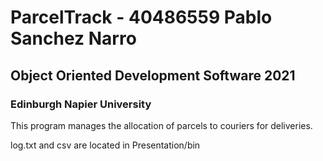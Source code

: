 # ParcelTrack - 40486559 Pablo Sanchez Narro

## Object Oriented Development Software 2021

### Edinburgh Napier University

This program manages the allocation of parcels to couriers for deliveries.

log.txt and csv are located in Presentation/bin
